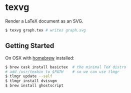 texvg
=====

Render a LaTeX document as an SVG.

```sh
$ texvg graph.tex # writes graph.svg
```

Getting Started
---------------
On OSX with [homebrew](http://brew.sh/) installed:

```sh
$ brew cask install basictex  # the minimal TeX distro
# add /usr/texbin to $PATH    # so we can use tlmgr
$ tlmgr update --self
$ tlmgr install dvisvgm
$ brew install ghostscript
```

